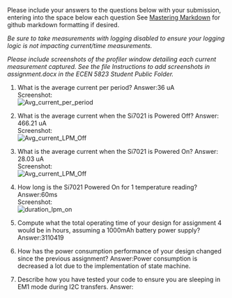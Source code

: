 Please include your answers to the questions below with your submission, entering into the space below each question
See [Mastering Markdown](https://guides.github.com/features/mastering-markdown/) for github markdown formatting if desired.

*Be sure to take measurements with logging disabled to ensure your logging logic is not impacting current/time measurements.*

*Please include screenshots of the profiler window detailing each current measurement captured.  See the file Instructions to add screenshots in assignment.docx in the ECEN 5823 Student Public Folder.* 

1. What is the average current per period?
   Answer:36 uA
   <br>Screenshot:  
   ![Avg_current_per_period](screenshots/assignment4/avg_current_per_period.jpg)  

2. What is the average current when the Si7021 is Powered Off?
   Answer: 466.21 uA
   <br>Screenshot:  
   ![Avg_current_LPM_Off](screenshots/assignment4/avg_current_lpm_off.jpg)  

3. What is the average current when the Si7021 is Powered On?
   Answer: 28.03 uA
   <br>Screenshot:  
   ![Avg_current_LPM_Off](screenshots/assignment4/avg_current_lpm_on.jpg)  

4. How long is the Si7021 Powered On for 1 temperature reading?
   Answer:60ms
   <br>Screenshot:  
   ![duration_lpm_on](screenshots/assignment4/avg_current_lpm_on.jpg)  

5. Compute what the total operating time of your design for assignment 4 would be in hours, assuming a 1000mAh battery power supply?
   Answer:3110419
   
6. How has the power consumption performance of your design changed since the previous assignment?
   Answer:Power consumption is decreased a lot due to the implementation of state machine.
   
7. Describe how you have tested your code to ensure you are sleeping in EM1 mode during I2C transfers.
   Answer:
   

